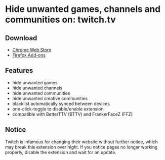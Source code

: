 # Hide unwanted games, channels and communities on: twitch.tv

## Download
- [Chrome Web Store](https://chrome.google.com/webstore/detail/unwanted-twitch/egbpddkgpjmliolmpjenjomflclekjld)
- [Firefox Add-ons](https://addons.mozilla.org/de/firefox/addon/unwanted-twitch/)

## Features
- hide unwanted games
- hide unwanted channels
- hide unwanted communities
- hide unwanted creative communities
- blacklist automatically synced between devices
- one-click-toggle to disable/enable extension
- compatible with BetterTTV (BTTV) and FrankerFaceZ (FFZ)

## Notice
Twitch is infamous for changing their website without further notice, which may break this extension over night. If you notice pages no longer working properly, disable the extension and wait for an update.
